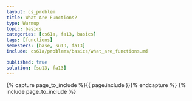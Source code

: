 ```yaml
---
layout: cs_problem
title: What Are Functions?
type: Warmup
topic: basics
categories: [cs61a, fa13, basics]
tags: [functions]
semesters: [base, su13, fa13]
include: cs61a/problems/basics/what_are_functions.md

published: true
solution: [su13, fa13]
---
```


{% capture page_to_include %}{{ page.include }}{% endcapture %}
{% include page_to_include %}